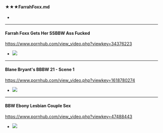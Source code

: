 #### ★★★FarrahFoxx.md

- ![]()
---
#### Farrah Foxx Gets Her SSBBW Ass Fucked
https://www.pornhub.com/view_video.php?viewkey=34376223
- ![](https://ci.phncdn.com/videos/201008/06/2002605/original/(m=eafTGgaaaa)(mh=eF3mfAR2kgRACHw5)10.jpg)
---
#### Blane Bryant's BBBW 21 - Scene 1
https://www.pornhub.com/view_video.php?viewkey=1618780274
- ![](https://ci.phncdn.com/videos/201301/30/9425551/original/(m=eafTGgaaaa)(mh=G8enFTzGOw5_HyHq)7.jpg)
---
#### BBW Ebony Lesbian Couple Sex
https://www.pornhub.com/view_video.php?viewkey=47488443
- ![](https://ci.phncdn.com/videos/201212/09/7973471/original/(m=eafTGgaaaa)(mh=oTUO2zVFgQgZ5taT)2.jpg)
